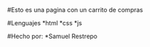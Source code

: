 #Esto es una pagina con un carrito de compras

#Lenguajes
*html
*css
*js

#Hecho por:
*Samuel Restrepo